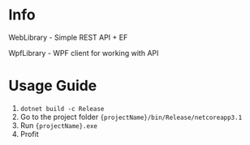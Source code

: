 # Info
WebLibrary - Simple REST API + EF

WpfLibrary - WPF client for working with API
# Usage Guide
1. `dotnet build -c Release`
2. Go to the project folder `{projectName}/bin/Release/netcoreapp3.1`
3. Run `{projectName}.exe`
4. Profit
